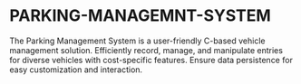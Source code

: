 # PARKING-MANAGEMNT-SYSTEM
The Parking Management System is a user-friendly C-based vehicle management solution. Efficiently record, manage, and manipulate entries for diverse vehicles with cost-specific features. Ensure data persistence for easy customization and interaction.
